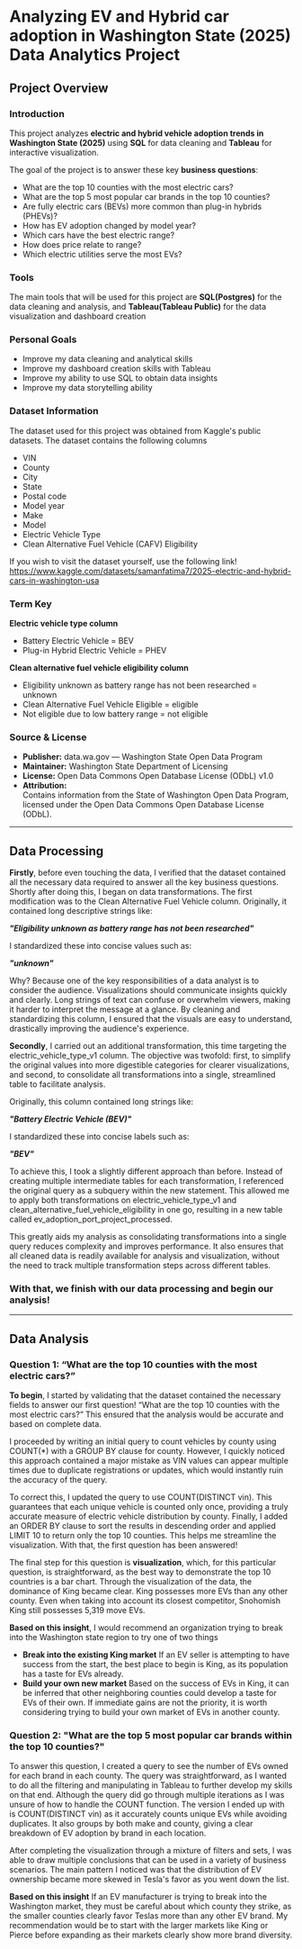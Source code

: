 # Analyzing EV and Hybrid car adoption in Washington State (2025) Data Analytics Project

## Project Overview

### Introduction
This project analyzes **electric and hybrid vehicle adoption trends in Washington State (2025)** using **SQL** for data cleaning and **Tableau** for interactive visualization.  

The goal of the project is to answer these key **business questions**:
- What are the top 10 counties with the most electric cars?
- What are the top 5 most popular car brands in the top 10 counties?
- Are fully electric cars (BEVs) more common than plug-in hybrids (PHEVs)?
- How has EV adoption changed by model year?
- Which cars have the best electric range?
- How does price relate to range?
- Which electric utilities serve the most EVs?

### Tools
The main tools that will be used for this project are **SQL(Postgres)** for the data cleaning and analysis, and **Tableau(Tableau Public)** for the data visualization and dashboard creation

### Personal Goals
- Improve my data cleaning and analytical skills
- Improve my dashboard creation skills with Tableau
- Improve my ability to use SQL to obtain data insights
- Improve my data storytelling ability
  
### Dataset Information
The dataset used for this project was obtained from Kaggle's public datasets.
The dataset contains the following columns
- VIN
- County
- City
- State
- Postal code
- Model year
- Make
- Model
- Electric Vehicle Type
- Clean Alternative Fuel Vehicle (CAFV) Eligibility
  
If you wish to visit the dataset yourself, use the following link!
https://www.kaggle.com/datasets/samanfatima7/2025-electric-and-hybrid-cars-in-washington-usa

### Term Key
**Electric vehicle type column**
- Battery Electric Vehicle = BEV
- Plug-in Hybrid Electric Vehicle = PHEV
  
**Clean alternative fuel vehicle eligibility column**
- Eligibility unknown as battery range has not been researched = unknown
- Clean Alternative Fuel Vehicle Eligible = eligible
- Not eligible due to low battery range = not eligible

### Source & License
- **Publisher:** data.wa.gov — Washington State Open Data Program
- **Maintainer:** Washington State Department of Licensing
- **License:** Open Data Commons Open Database License (ODbL) v1.0
- **Attribution:**  
  Contains information from the State of Washington Open Data Program, licensed under the Open Data Commons Open Database License (ODbL).

---

## Data Processing
**Firstly**, before even touching the data, I verified that the dataset contained all the necessary data required to answer all the key business questions.
Shortly after doing this, I began on data transformations. The first modification was to the Clean Alternative Fuel Vehicle column. Originally, it contained long descriptive strings like:

***"Eligibility unknown as battery range has not been researched"***

I standardized these into concise values such as:

***"unknown"***

Why? Because one of the key responsibilities of a data analyst is to consider the audience. Visualizations should communicate insights quickly and clearly. Long strings of text can confuse or overwhelm viewers, making it harder to interpret the message at a glance. By cleaning and standardizing this column, I ensured that the visuals are easy to understand, drastically improving the audience's experience.

**Secondly**, I carried out an additional transformation, this time targeting the electric_vehicle_type_v1 column. The objective was twofold: first, to simplify the original values into more digestible categories for clearer visualizations, and second, to consolidate all transformations into a single, streamlined table to facilitate analysis.

Originally, this column contained long strings like:

***"Battery Electric Vehicle (BEV)"***

I standardized these into concise labels such as:

***"BEV"***

To achieve this, I took a slightly different approach than before. Instead of creating multiple intermediate tables for each transformation, I referenced the original query as a subquery within the new statement. This allowed me to apply both transformations on electric_vehicle_type_v1 and clean_alternative_fuel_vehicle_eligibility in one go, resulting in a new table called ev_adoption_port_project_processed.

This greatly aids my analysis as consolidating transformations into a single query reduces complexity and improves performance. It also ensures that all cleaned data is readily available for analysis and visualization, without the need to track multiple transformation steps across different tables.

### With that, we finish with our data processing and begin our analysis!

---
## Data Analysis
### Question 1: “What are the top 10 counties with the most electric cars?”
**To begin**, I started by validating that the dataset contained the necessary fields to answer our first question!
“What are the top 10 counties with the most electric cars?”
This ensured that the analysis would be accurate and based on complete data.

I proceeded by writing an initial query to count vehicles by county using COUNT(*) with a GROUP BY clause for county. However, I quickly noticed this approach contained a major mistake as VIN values can appear multiple times due to duplicate registrations or updates, which would instantly ruin the accuracy of the query.

To correct this, I updated the query to use COUNT(DISTINCT vin). This guarantees that each unique vehicle is counted only once, providing a truly accurate measure of electric vehicle distribution by county.
Finally, I added an ORDER BY clause to sort the results in descending order and applied LIMIT 10 to return only the top 10 counties. This helps me streamline the visualization.
With that, the first question has been answered!

The final step for this question is **visualization**, which, for this particular question, is straightforward, as the best way to demonstrate the top 10 countries is a bar chart. Through the visualization of the data, the dominance of King became clear.
King possesses more EVs than any other county. Even when taking into account its closest competitor, Snohomish King still possesses 5,319 move EVs.

**Based on this insight**, I would recommend an organization trying to break into the Washington state region to try one of two things
- **Break into the existing King market** If an EV seller is attempting to have success from the start, the best place to begin is King, as its population has a taste for EVs already.
- **Build your own new market** Based on the success of EVs in King, it can be inferred that other neighboring counties could develop a taste for EVs of their own. If immediate gains are not the priority, it is worth considering trying to build your own market of EVs in another county.

### Question 2: "What are the top 5 most popular car brands within the top 10 counties?"
To answer this question, I created a query to see the number of EVs owned for each brand in each county. The query was straightforward, as I wanted to do all the filtering and manipulating in Tableau to further develop my skills on that end.
Although the query did go through multiple iterations as I was unsure of how to handle the COUNT function. The version I ended up with is COUNT(DISTINCT vin) as it accurately counts unique EVs while  avoiding duplicates. It also groups by both make and county, giving a clear breakdown of EV adoption by brand in each location.

After completing the visualization through a mixture of filters and sets, I was able to draw multiple conclusions that can be used in a variety of business scenarios. The main pattern I noticed was that the distribution of EV ownership became more skewed
in Tesla's favor as you went down the list.

**Based on this insight** If an EV manufacturer is trying to break into the Washington market, they must be careful about which county they strike, as the smaller counties clearly favor Teslas more than any other EV brand. 
My recommendation would be to start with the larger markets like King or Pierce before expanding as their markets clearly show more brand diversity.
